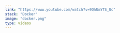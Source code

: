 ```yaml
---
link: "https://www.youtube.com/watch?v=9QhUmYTS_Uc"
stack: "Docker"
image: "docker.png"
type: videos
---
```

